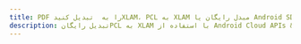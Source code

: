 ---title: PDF را به  تبدیل کنیدXLAM، PCL به XLAM مبدل رایگان یا Android SDKdescription: تبدیل رایگانPCL به XLAM با استفاده از Android Cloud APIs & SDK همچنین اسناد PDF را در Cloud ایجاد، ویرایش و رندر کنید.---